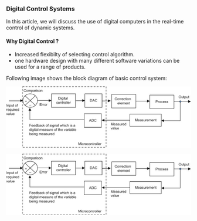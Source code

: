 ### Digital Control Systems


In this article, we will discuss the use of digital computers in the real-time control of dynamic systems.  
#### Why Digital Control ?   
- Increased flexibilty of selecting control algorithm.   
- one hardware design with many different software variations can be used for a range of products.   

Following image shows the block diagram of basic control system: 

![Block Diagram of Digital Control System](/images/DC.jpg)

<p align="center">
  <img src="/images/DC.jpg">
</p>

<!---
<p align="center">
  <img width="460" height="300" src="http://www.fillmurray.com/460/300">
</p> 
--->
